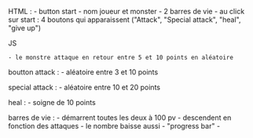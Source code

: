 HTML : 
    - button start
    - nom joueur et monster
    - 2 barres de vie
    - au click sur start : 4 boutons qui apparaissent ("Attack", "Special attack", "heal", "give up") 
   

JS

    - le monstre attaque en retour entre 5 et 10 points en aléatoire 
boutton attack :
    - aléatoire entre 3 et 10 points
    
special attack :
    - aléatoire entre 10 et 20 points

heal :
    - soigne de 10 points

barres de vie :
    - démarrent toutes les deux à 100 pv
    - descendent en fonction des attaques
    - le nombre baisse aussi
    - "progress bar"
    - 
